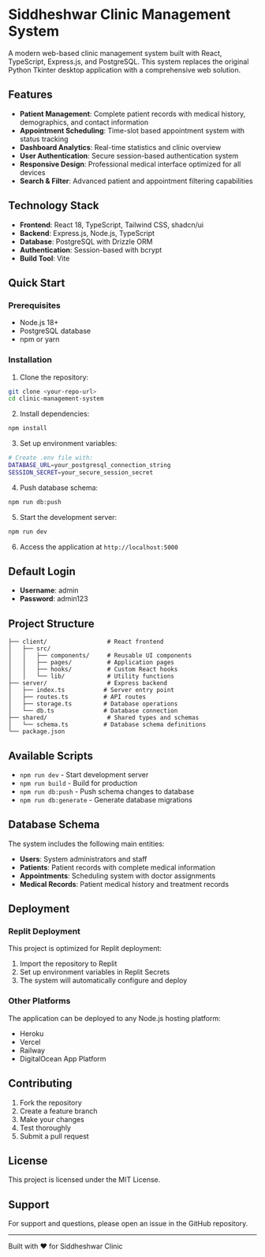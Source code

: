 # Siddheshwar Clinic Management System

A modern web-based clinic management system built with React, TypeScript, Express.js, and PostgreSQL. This system replaces the original Python Tkinter desktop application with a comprehensive web solution.

## Features

- **Patient Management**: Complete patient records with medical history, demographics, and contact information
- **Appointment Scheduling**: Time-slot based appointment system with status tracking
- **Dashboard Analytics**: Real-time statistics and clinic overview
- **User Authentication**: Secure session-based authentication system
- **Responsive Design**: Professional medical interface optimized for all devices
- **Search & Filter**: Advanced patient and appointment filtering capabilities

## Technology Stack

- **Frontend**: React 18, TypeScript, Tailwind CSS, shadcn/ui
- **Backend**: Express.js, Node.js, TypeScript
- **Database**: PostgreSQL with Drizzle ORM
- **Authentication**: Session-based with bcrypt
- **Build Tool**: Vite

## Quick Start

### Prerequisites

- Node.js 18+ 
- PostgreSQL database
- npm or yarn

### Installation

1. Clone the repository:
```bash
git clone <your-repo-url>
cd clinic-management-system
```

2. Install dependencies:
```bash
npm install
```

3. Set up environment variables:
```bash
# Create .env file with:
DATABASE_URL=your_postgresql_connection_string
SESSION_SECRET=your_secure_session_secret
```

4. Push database schema:
```bash
npm run db:push
```

5. Start the development server:
```bash
npm run dev
```

6. Access the application at `http://localhost:5000`

## Default Login

- **Username**: admin
- **Password**: admin123

## Project Structure

```
├── client/                 # React frontend
│   ├── src/
│   │   ├── components/     # Reusable UI components
│   │   ├── pages/          # Application pages
│   │   ├── hooks/          # Custom React hooks
│   │   └── lib/            # Utility functions
├── server/                 # Express backend
│   ├── index.ts           # Server entry point
│   ├── routes.ts          # API routes
│   ├── storage.ts         # Database operations
│   └── db.ts              # Database connection
├── shared/                 # Shared types and schemas
│   └── schema.ts          # Database schema definitions
└── package.json
```

## Available Scripts

- `npm run dev` - Start development server
- `npm run build` - Build for production
- `npm run db:push` - Push schema changes to database
- `npm run db:generate` - Generate database migrations

## Database Schema

The system includes the following main entities:

- **Users**: System administrators and staff
- **Patients**: Patient records with complete medical information
- **Appointments**: Scheduling system with doctor assignments
- **Medical Records**: Patient medical history and treatment records

## Deployment

### Replit Deployment

This project is optimized for Replit deployment:

1. Import the repository to Replit
2. Set up environment variables in Replit Secrets
3. The system will automatically configure and deploy

### Other Platforms

The application can be deployed to any Node.js hosting platform:

- Heroku
- Vercel
- Railway
- DigitalOcean App Platform

## Contributing

1. Fork the repository
2. Create a feature branch
3. Make your changes
4. Test thoroughly
5. Submit a pull request

## License

This project is licensed under the MIT License.

## Support

For support and questions, please open an issue in the GitHub repository.

---

Built with ❤️ for Siddheshwar Clinic